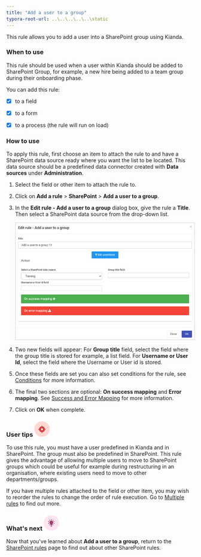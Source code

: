 ```yaml
---
title: "Add a user to a group"
typora-root-url: ..\..\..\..\..\static
---
```


This rule allows you to add a user into a SharePoint group using Kianda.



### When to use

This rule should be used when a user within Kianda should be added to SharePoint Group, for example, a new hire being added to a team group during their onboarding phase.

You can add this rule:

- [x] to a field

- [x] to a form 

- [x] to a process (the rule will run on load)

  


### How to use

To apply this rule, first choose an item to attach the rule to and have a SharePoint data source ready where you want the list to be located. This data source should be a predefined data connector created with **Data sources** under **Administration**. 

1. Select the field or other item to attach the rule to.

2. Click on **Add a rule** > **SharePoint** > **Add a user to a group**.

3. In the **Edit rule - Add a user to a group** dialog box, give the rule a **Title**. Then select a SharePoint data source from the drop-down list.

    ![Add a user to a group dialog box](/images/add-user-group-rule.jpg)

4. Two new fields will appear: 
   For **Group title** field, select the field where the group title is stored for example, a list field.
   For **Username or User Id**, select the field where the Username or User id is stored.

5. Once these fields are set you can also set conditions for the rule, see [Conditions](/docs/platform/rules/general/add-conditions/) for more information. 

6. The final two sections are optional: **On success mapping** and **Error mapping**. See [Success and Error Mapping](/docs/platform/rules/general/success-error-mapping/) for more information. 

7. Click on **OK** when complete.



### User tips ![Target icon](/images/05.png) ###

To use this rule, you must have a user predefined in Kianda and in SharePoint. The group must also be predefined in SharePoint. This rule gives the advantage of allowing multiple users to move to SharePoint groups which could be useful for example during restructuring in an organisation, where existing users need to move to other departments/groups. 

If you have multiple rules attached to the field or other item, you may wish to reorder the rules to change the order of rule execution. Go to [Multiple rules](/docs/platform/rules/general/multiple-rules/)  to find out more. 




### What's next  ![Idea icon](/images/18.png) ###

Now that you've learned about **Add a user to a group**, return to the [SharePoint rules](/docs/platform/rules/SharePoint/) page to find out about other SharePoint rules. 

